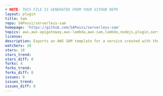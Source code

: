 ```yaml
---
# NOTE: THIS FILE IS GENERATED FROM YOUR GITHUB REPO
layout: plugin
title: Sam
repo: SAPessi/serverless-sam
homepage: 'https://github.com/SAPessi/serverless-sam'
topics: aws,aws-apigateway,aws-lambda,aws-sam,lambda,nodejs,plugin,serverless,serverless-framework
license: 
description: Exports an AWS SAM template for a service created with the Serverless Framework.
watchers: 18
stars: 18
stars_trend: 
stars_diff: 0
forks: 4
forks_trend: 
forks_diff: 0
issues: 0
issues_trend: 
issues_diff: 0
---
```

